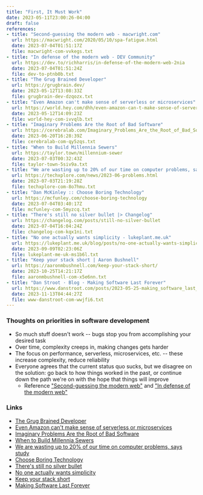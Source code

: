 ```yaml
---
title: "First, It Must Work"
date: 2023-05-11T23:00:26-04:00
draft: false
references:
- title: "Second-guessing the modern web - macwright.com"
  url: https://macwright.com/2020/05/10/spa-fatigue.html
  date: 2023-07-04T01:51:17Z
  file: macwright-com-vvkegs.txt
- title: "In defense of the modern web - DEV Community"
  url: https://dev.to/richharris/in-defense-of-the-modern-web-2nia
  date: 2023-07-04T01:51:24Z
  file: dev-to-ptnb0b.txt
- title: "The Grug Brained Developer"
  url: https://grugbrain.dev/
  date: 2023-05-12T13:08:33Z
  file: grugbrain-dev-dzqozx.txt
- title: "Even Amazon can't make sense of serverless or microservices"
  url: https://world.hey.com/dhh/even-amazon-can-t-make-sense-of-serverless-or-microservices-59625580
  date: 2023-05-12T14:09:23Z
  file: world-hey-com-ivvqlb.txt
- title: "Imaginary Problems Are the Root of Bad Software"
  url: https://cerebralab.com/Imaginary_Problems_Are_the_Root_of_Bad_Software
  date: 2023-06-20T16:28:39Z
  file: cerebralab-com-qy5zqs.txt
- title: "When to Build Millennia Sewers"
  url: https://taylor.town/millennium-sewer
  date: 2023-07-03T00:32:43Z
  file: taylor-town-5siv9a.txt
- title: "We are wasting up to 20% of our time on computer problems, says study"
  url: https://techxplore.com/news/2023-06-problems.html
  date: 2023-07-03T21:19:28Z
  file: techxplore-com-8o7hmu.txt
- title: "Dan McKinley :: Choose Boring Technology"
  url: https://mcfunley.com/choose-boring-technology
  date: 2023-07-04T03:40:17Z
  file: mcfunley-com-5myzcq.txt
- title: "There's still no silver bullet |> Changelog"
  url: https://changelog.com/posts/still-no-silver-bullet
  date: 2023-07-04T16:04:24Z
  file: changelog-com-kqx1ni.txt
- title: "No one actually wants simplicity - lukeplant.me.uk"
  url: https://lukeplant.me.uk/blog/posts/no-one-actually-wants-simplicity/
  date: 2023-09-09T02:23:06Z
  file: lukeplant-me-uk-ms1b6l.txt
- title: "Keep your stack short | Aaron Bushnell"
  url: https://aaronmbushnell.com/keep-your-stack-short/
  date: 2023-10-25T14:21:17Z
  file: aaronmbushnell-com-x5e6nn.txt
- title: "Dan Stroot · Blog · Making Software Last Forever"
  url: https://www.danstroot.com/posts/2023-05-25-making_software_last_forever
  date: 2023-11-13T04:44:27Z
  file: www-danstroot-com-wwjfi6.txt
---
```


### Thoughts on priorities in software development

* So much stuff doesn't work -- bugs stop you from accomplishing your desired task
* Over time, complexity creeps in, making changes gets harder
* The focus on performance, serverless, microservices, etc. -- these increase complexity, reduce reliability
* Everyone agrees that the current status quo sucks, but we disagree on the solution: go back to how things worked in the past, or continue down the path we're on with the hope that things will improve
  * Reference ["Second-guessing the modern web"][1] and ["In defense of the modern web"][2]

[1]: https://macwright.com/2020/05/10/spa-fatigue.html
[2]: https://dev.to/richharris/in-defense-of-the-modern-web-2nia

### Links

* [The Grug Brained Developer][3]
* [Even Amazon can't make sense of serverless or microservices][4]
* [Imaginary Problems Are the Root of Bad Software][5]
* [When to Build Millennia Sewers][6]
* [We are wasting up to 20% of our time on computer problems, says study][7]
* [Choose Boring Technology][8]
* [There's still no silver bullet][9]
* [No one actually wants simplicity][10]
* [Keep your stack short][11]
* [Making Software Last Forever][12]

[3]: https://grugbrain.dev/
[4]: https://world.hey.com/dhh/even-amazon-can-t-make-sense-of-serverless-or-microservices-59625580
[5]: https://cerebralab.com/Imaginary_Problems_Are_the_Root_of_Bad_Software
[6]: https://taylor.town/millennium-sewer
[7]: https://techxplore.com/news/2023-06-problems.html
[8]: https://mcfunley.com/choose-boring-technology
[9]: https://changelog.com/posts/still-no-silver-bullet
[10]: https://lukeplant.me.uk/blog/posts/no-one-actually-wants-simplicity/
[11]: https://aaronmbushnell.com/keep-your-stack-short/
[12]: https://www.danstroot.com/posts/2023-05-25-making_software_last_forever
